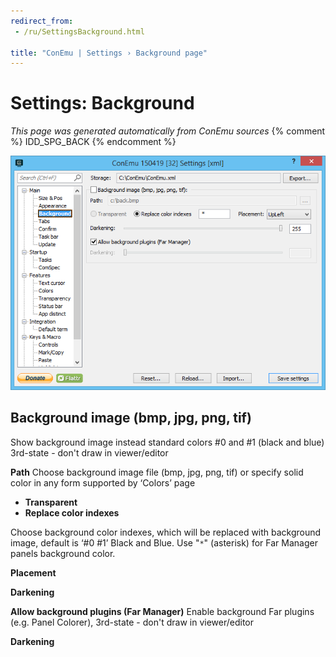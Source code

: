 ```yaml
---
redirect_from:
 - /ru/SettingsBackground.html

title: "ConEmu | Settings › Background page"
---
```


# Settings: Background

*This page was generated automatically from ConEmu sources*
{% comment %} IDD_SPG_BACK {% endcomment %}

![ConEmu Settings: Background](/img/Settings-Background.png)



## Background image (bmp, jpg, png, tif)

Show background image instead standard colors #0 and #1 (black and blue) 3rd-state - don't draw in viewer/editor

**Path** Choose background image file (bmp, jpg, png, tif) or specify solid color in any form supported by ‘Colors’ page




* **Transparent**
* **Replace color indexes**


Choose background color indexes, which will be replaced with background image, default is ‘#0 #1’ Black and Blue. Use "`*`" (asterisk) for Far Manager panels background color.

**Placement** 

**Darkening** 



**Allow background plugins (Far Manager)** Enable background Far plugins (e.g. Panel Colorer), 3rd-state - don't draw in viewer/editor

**Darkening** 





